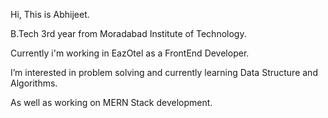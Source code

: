  Hi, This is Abhijeet.
 
 B.Tech 3rd year from Moradabad Institute of Technology.

 Currently i'm working in EazOtel as a FrontEnd Developer. 
 
 I’m interested in problem solving and currently learning Data Structure and Algorithms.
 
 As well as working on MERN Stack development.

<!---
lets-do-code/lets-do-code is a ✨ special ✨ repository because its `README.md` (this file) appears on your GitHub profile.
You can click the Preview link to take a look at your changes.
--->

